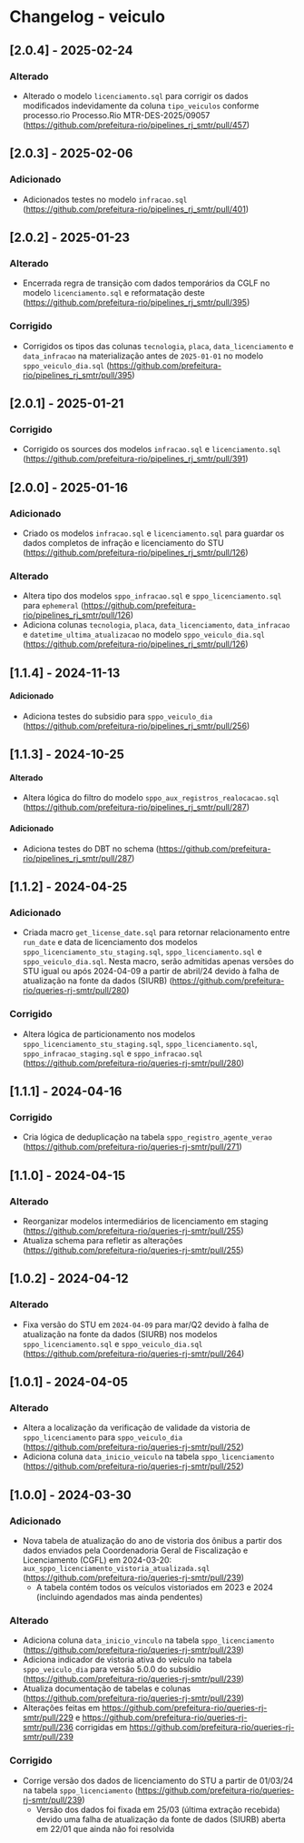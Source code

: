 # Changelog - veiculo

## [2.0.4] - 2025-02-24

### Alterado
- Alterado o modelo `licenciamento.sql` para corrigir os dados modificados indevidamente da coluna `tipo_veiculos` conforme processo.rio Processo.Rio MTR-DES-2025/09057 (https://github.com/prefeitura-rio/pipelines_rj_smtr/pull/457)

## [2.0.3] - 2025-02-06

### Adicionado
- Adicionados testes no modelo `infracao.sql` (https://github.com/prefeitura-rio/pipelines_rj_smtr/pull/401)

## [2.0.2] - 2025-01-23

### Alterado
- Encerrada regra de transição com dados temporários da CGLF no modelo `licenciamento.sql` e reformatação deste (https://github.com/prefeitura-rio/pipelines_rj_smtr/pull/395)

### Corrigido
- Corrigidos os tipos das colunas `tecnologia`, `placa`, `data_licenciamento` e `data_infracao` na materialização antes de `2025-01-01` no modelo `sppo_veiculo_dia.sql` (https://github.com/prefeitura-rio/pipelines_rj_smtr/pull/395)

## [2.0.1] - 2025-01-21

### Corrigido
- Corrigido os sources dos modelos `infracao.sql` e `licenciamento.sql` (https://github.com/prefeitura-rio/pipelines_rj_smtr/pull/391)

## [2.0.0] - 2025-01-16

### Adicionado
- Criado os modelos `infracao.sql` e `licenciamento.sql` para guardar os dados completos de infração e licenciamento do STU (https://github.com/prefeitura-rio/pipelines_rj_smtr/pull/126)

### Alterado
- Altera tipo dos modelos `sppo_infracao.sql` e `sppo_licenciamento.sql` para `ephemeral` (https://github.com/prefeitura-rio/pipelines_rj_smtr/pull/126)
- Adiciona colunas `tecnologia`, `placa`, `data_licenciamento`, `data_infracao` e `datetime_ultima_atualizacao` no modelo `sppo_veiculo_dia.sql` (https://github.com/prefeitura-rio/pipelines_rj_smtr/pull/126)

## [1.1.4] - 2024-11-13

#### Adicionado

- Adiciona testes do subsidio para `sppo_veiculo_dia` (https://github.com/prefeitura-rio/pipelines_rj_smtr/pull/256)

## [1.1.3] - 2024-10-25

#### Alterado

- Altera lógica do filtro do modelo `sppo_aux_registros_realocacao.sql` (https://github.com/prefeitura-rio/pipelines_rj_smtr/pull/287)

#### Adicionado

- Adiciona testes do DBT no schema (https://github.com/prefeitura-rio/pipelines_rj_smtr/pull/287)

## [1.1.2] - 2024-04-25

### Adicionado

- Criada macro `get_license_date.sql` para retornar relacionamento entre `run_date` e data de licenciamento dos modelos `sppo_licenciamento_stu_staging.sql`, `sppo_licenciamento.sql` e `sppo_veiculo_dia.sql`. Nesta macro, serão admitidas apenas versões do STU igual ou após 2024-04-09 a partir de abril/24 devido à falha de atualização na fonte da dados (SIURB) (https://github.com/prefeitura-rio/queries-rj-smtr/pull/280)

### Corrigido

- Altera lógica de particionamento nos modelos `sppo_licenciamento_stu_staging.sql`, `sppo_licenciamento.sql`, `sppo_infracao_staging.sql` e `sppo_infracao.sql` (https://github.com/prefeitura-rio/queries-rj-smtr/pull/280)

## [1.1.1] - 2024-04-16

### Corrigido

- Cria lógica de deduplicação na tabela `sppo_registro_agente_verao` (https://github.com/prefeitura-rio/queries-rj-smtr/pull/271)

## [1.1.0] - 2024-04-15

### Alterado

- Reorganizar modelos intermediários de licenciamento em staging (https://github.com/prefeitura-rio/queries-rj-smtr/pull/255)
- Atualiza schema para refletir as alterações (https://github.com/prefeitura-rio/queries-rj-smtr/pull/255)

## [1.0.2] - 2024-04-12

### Alterado

- Fixa versão do STU em `2024-04-09` para mar/Q2 devido à falha de atualização na fonte da dados (SIURB) nos modelos `sppo_licenciamento.sql` e `sppo_veiculo_dia.sql` (https://github.com/prefeitura-rio/queries-rj-smtr/pull/264)

## [1.0.1] - 2024-04-05

### Alterado
- Altera a localização da verificação de validade da vistoria de `sppo_licenciamento` para `sppo_veiculo_dia` (https://github.com/prefeitura-rio/queries-rj-smtr/pull/252)
- Adiciona coluna `data_inicio_veiculo` na tabela `sppo_licenciamento` (https://github.com/prefeitura-rio/queries-rj-smtr/pull/252)

## [1.0.0] - 2024-03-30

### Adicionado

- Nova tabela de atualização do ano de vistoria dos ônibus a partir dos
  dados enviados pela
  Coordenadoria Geral de Fiscalização e Licenciamento (CGFL) em
  2024-03-20:
  `aux_sppo_licenciamento_vistoria_atualizada.sql` (https://github.com/prefeitura-rio/queries-rj-smtr/pull/239)
  - A tabela contém todos os veículos vistoriados em 2023 e
  2024 (incluindo agendados mas ainda pendentes)

### Alterado

- Adiciona coluna `data_inicio_vinculo` na tabela `sppo_licenciamento` (https://github.com/prefeitura-rio/queries-rj-smtr/pull/239)
- Adiciona indicador de vistoria ativa do veículo na tabela
  `sppo_veiculo_dia` para versão 5.0.0 do subsídio (https://github.com/prefeitura-rio/queries-rj-smtr/pull/239)
- Atualiza documentação de tabelas e colunas (https://github.com/prefeitura-rio/queries-rj-smtr/pull/239)
- Alterações feitas em https://github.com/prefeitura-rio/queries-rj-smtr/pull/229 e https://github.com/prefeitura-rio/queries-rj-smtr/pull/236 corrigidas em https://github.com/prefeitura-rio/queries-rj-smtr/pull/239

### Corrigido

- Corrige versão dos dados de licenciamento do STU a partir de 01/03/24
  na tabela `sppo_licenciamento` (https://github.com/prefeitura-rio/queries-rj-smtr/pull/239)
  - Versão dos dados foi fixada em 25/03 (última extração recebida) devido uma
    falha de atualização da fonte de dados (SIURB) aberta em 22/01 que
    ainda não foi resolvida

